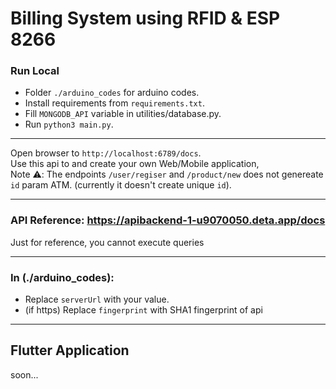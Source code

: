 # Billing System using RFID & ESP 8266

### Run Local
- Folder `./arduino_codes` for arduino codes.
- Install requirements from `requirements.txt`.
- Fill `MONGODB_API` variable in utilities/database.py.
- Run `python3 main.py`.
<hr>
Open browser to <code>http://localhost:6789/docs</code>.
<br>
Use this api to and create your own Web/Mobile application,<br> 
Note ⚠️: The endpoints <code>/user/regiser</code> and <code>/product/new</code> does not genereate <code>id</code> param ATM.  (currently it doesn't create unique <code>id</code>).
<hr>

### API Reference: https://apibackend-1-u9070050.deta.app/docs
Just for reference, you cannot execute queries
<hr>

### In (./arduino_codes):
- Replace `serverUrl` with your value.
- (if https) Replace `fingerprint` with SHA1 fingerprint of api
<hr>

## Flutter Application
soon...

